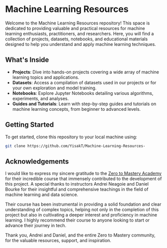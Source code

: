 # Machine Learning Resources

Welcome to the Machine Learning Resources repository! This space is dedicated to providing valuable and practical resources for machine learning enthusiasts, practitioners, and researchers. Here, you will find a collection of projects, datasets, notebooks, and educational materials designed to help you understand and apply machine learning techniques.

## What's Inside

- **Projects**: Dive into hands-on projects covering a wide array of machine learning topics and applications.
- **Datasets**: Access a compilation of datasets used in our projects or for your own exploration and model training.
- **Notebooks**: Explore Jupyter Notebooks detailing various algorithms, experiments, and analyses.
- **Guides and Tutorials**: Learn with step-by-step guides and tutorials on machine learning concepts, from beginner to advanced levels.

## Getting Started

To get started, clone this repository to your local machine using:

```bash
git clone https://github.com/YisakT/Machine-Learning-Resources-
```


## Acknowledgements

I would like to express my sincere gratitude to the [Zero to Mastery Academy](https://www.udemy.com/share/102vAM3@AMrgr3o0qMg7YQIh7UtaD1wsCeYgFqI9CKVL-uU-JZBv1gPSzbnDmhjkHN8H0yX3/) for their incredible course that immensely contributed to the development of this project. A special thanks to instructors Andrei Neagoie and Daniel Bourke for their insightful and comprehensive teachings in the field of machine learning and data science.

Their course has been instrumental in providing a solid foundation and clear understanding of complex topics, helping not only in the completion of this project but also in cultivating a deeper interest and proficiency in machine learning. I highly recommend their course to anyone looking to start or advance their journey in tech.

Thank you, Andrei and Daniel, and the entire Zero to Mastery community, for the valuable resources, support, and inspiration.
